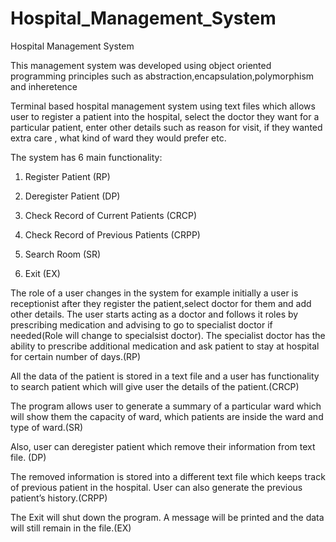 # Hospital_Management_System

Hospital Management System 

This management system was developed using object oriented programming principles such as abstraction,encapsulation,polymorphism and inheretence

Terminal based hospital management system using text files which allows user to register a patient into the hospital, select the doctor they want for a particular patient, enter other details such as reason for visit, if they wanted extra care , what kind of ward they would prefer etc.

The system has 6 main functionality:

1. Register Patient (RP)

2. Deregister Patient (DP)

3. Check Record of Current Patients (CRCP)

4. Check Record of Previous Patients (CRPP)

5. Search Room (SR)

6. Exit (EX)


The role of a user changes in the system for example initially a user is receptionist after they register the patient,select doctor for them and add other details.
The user starts acting as a doctor and follows it roles by prescribing medication and advising to go to specialist doctor if needed(Role will change to specialsist doctor). 
The specialist doctor has the ability to prescribe additional medication and ask patient to stay at hospital for certain number of days.(RP)
 

 All the data of the patient is stored in a text file and a user has functionality to search patient which will give user the details of the patient.(CRCP)
 

The program allows user to generate a summary of a particular ward which will show them the capacity of ward, which patients are inside the ward and type of ward.(SR)


Also, user can deregister patient which remove their information from text file. (DP)


The removed information is stored into a different text file which keeps track of previous patient in the hospital. User can also generate the previous patient’s history.(CRPP)


The Exit will shut down the program. A message will be printed and the data will still remain in the file.(EX)
